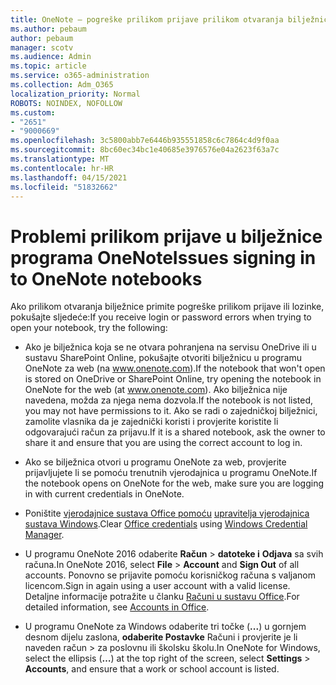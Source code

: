 ```yaml
---
title: OneNote – pogreške prilikom prijave prilikom otvaranja bilježnica
ms.author: pebaum
author: pebaum
manager: scotv
ms.audience: Admin
ms.topic: article
ms.service: o365-administration
ms.collection: Adm_O365
localization_priority: Normal
ROBOTS: NOINDEX, NOFOLLOW
ms.custom:
- "2651"
- "9000669"
ms.openlocfilehash: 3c5800abb7e6446b935551858c6c7864c4d9f0aa
ms.sourcegitcommit: 8bc60ec34bc1e40685e3976576e04a2623f63a7c
ms.translationtype: MT
ms.contentlocale: hr-HR
ms.lasthandoff: 04/15/2021
ms.locfileid: "51832662"
---
```

# <a name="issues-signing-in-to-onenote-notebooks"></a><span data-ttu-id="f5298-102">Problemi prilikom prijave u bilježnice programa OneNote</span><span class="sxs-lookup"><span data-stu-id="f5298-102">Issues signing in to OneNote notebooks</span></span>

<span data-ttu-id="f5298-103">Ako prilikom otvaranja bilježnice primite pogreške prilikom prijave ili lozinke, pokušajte sljedeće:</span><span class="sxs-lookup"><span data-stu-id="f5298-103">If you receive login or password errors when trying to open your notebook, try the following:</span></span>

- <span data-ttu-id="f5298-104">Ako je bilježnica koja se ne otvara pohranjena na servisu OneDrive ili u sustavu SharePoint Online, pokušajte otvoriti bilježnicu u programu OneNote za web (na www.onenote.com).</span><span class="sxs-lookup"><span data-stu-id="f5298-104">If the notebook that won't open is stored on OneDrive or SharePoint Online, try opening the notebook in OneNote for the web (at www.onenote.com).</span></span> <span data-ttu-id="f5298-105">Ako bilježnica nije navedena, možda za njega nema dozvola.</span><span class="sxs-lookup"><span data-stu-id="f5298-105">If the notebook is not listed, you may not have permissions to it.</span></span> <span data-ttu-id="f5298-106">Ako se radi o zajedničkoj bilježnici, zamolite vlasnika da je zajednički koristi i provjerite koristite li odgovarajući račun za prijavu.</span><span class="sxs-lookup"><span data-stu-id="f5298-106">If it is a shared notebook, ask the owner to share it and ensure that you are using the correct account to log in.</span></span>

- <span data-ttu-id="f5298-107">Ako se bilježnica otvori u programu OneNote za web, provjerite prijavljujete li se pomoću trenutnih vjerodajnica u programu OneNote.</span><span class="sxs-lookup"><span data-stu-id="f5298-107">If the notebook opens on OneNote for the web, make sure you are logging in with current credentials in OneNote.</span></span> 

- <span data-ttu-id="f5298-108">Poništite [vjerodajnice sustava Office pomoću](https://docs.microsoft.com/office/troubleshoot/error-messages/another-account-already-signed-in#step-3-clear-cached-credentials-on-the-computer) [upravitelja vjerodajnica sustava Windows](https://support.microsoft.com/help/4026814/windows-accessing-credential-manager).</span><span class="sxs-lookup"><span data-stu-id="f5298-108">Clear [Office credentials](https://docs.microsoft.com/office/troubleshoot/error-messages/another-account-already-signed-in#step-3-clear-cached-credentials-on-the-computer) using [Windows Credential Manager](https://support.microsoft.com/help/4026814/windows-accessing-credential-manager).</span></span>

- <span data-ttu-id="f5298-109">U programu OneNote 2016 odaberite **Račun**  >  **datoteke i** **Odjava** sa svih računa.</span><span class="sxs-lookup"><span data-stu-id="f5298-109">In OneNote 2016, select **File** > **Account** and **Sign Out** of all accounts.</span></span> <span data-ttu-id="f5298-110">Ponovno se prijavite pomoću korisničkog računa s valjanom licencom.</span><span class="sxs-lookup"><span data-stu-id="f5298-110">Sign in again using a user account with a valid license.</span></span> <span data-ttu-id="f5298-111">Detaljne informacije potražite u članku [Računi u sustavu Office](https://support.office.com/article/accounts-in-office-628ea040-f265-49de-b986-be09c3ebf8a9).</span><span class="sxs-lookup"><span data-stu-id="f5298-111">For detailed information, see [Accounts in Office](https://support.office.com/article/accounts-in-office-628ea040-f265-49de-b986-be09c3ebf8a9).</span></span>

- <span data-ttu-id="f5298-112">U programu OneNote za Windows odaberite tri točke (**...**) u gornjem desnom dijelu zaslona, **odaberite Postavke** Računi i provjerite je li naveden račun  >  za poslovnu ili školsku školu.</span><span class="sxs-lookup"><span data-stu-id="f5298-112">In OneNote for Windows, select the ellipsis (**…**) at the top right of the screen, select **Settings** > **Accounts**, and ensure that a work or school account is listed.</span></span>